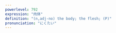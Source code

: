 ```yaml
---
powerlevel: 792
expression: "肉体"
definition: "(n,adj-no) the body; the flesh; (P)"
pronunciation: "にくたい"
---
```


